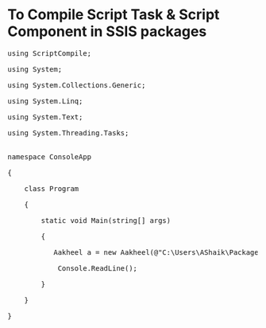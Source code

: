 # To Compile Script Task &amp; Script Component in SSIS packages </br>
<pre>
using ScriptCompile;</br>
using System;</br>
using System.Collections.Generic;</br>
using System.Linq;</br>
using System.Text;</br>
using System.Threading.Tasks;</br>

namespace ConsoleApp</br>
{   </br>
    class Program</br>
    {   </br>
        static void Main(string[] args)</br>
        {   </br>
           Aakheel a = new Aakheel(@"C:\Users\AShaik\Package.dtsx");</br>
            Console.ReadLine();</br>
        }   </br>
    }   </br>
}   </br>

</pre>

